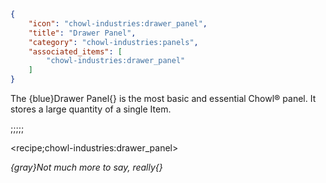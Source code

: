 ```json
{
    "icon": "chowl-industries:drawer_panel",
    "title": "Drawer Panel",
    "category": "chowl-industries:panels",
    "associated_items": [
        "chowl-industries:drawer_panel"
    ]
}
```

The {blue}Drawer Panel{} is the most basic and essential Chowl® panel. It stores a large quantity of a single Item. 

;;;;;

<recipe;chowl-industries:drawer_panel>


*{gray}Not much more to say, really{}*